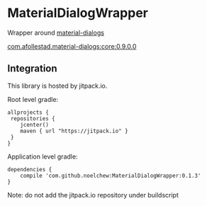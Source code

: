 # MaterialDialogWrapper
Wrapper around [material-dialogs](https://github.com/afollestad/material-dialogs)

[com.afollestad.material-dialogs:core:0.9.0.0](https://github.com/afollestad/material-dialogs/releases/tag/0.9.0.0)

## Integration
This library is hosted by jitpack.io.

Root level gradle:
```
allprojects {
 repositories {
    jcenter()
    maven { url "https://jitpack.io" }
 }
}
```

Application level gradle:
```
dependencies {
    compile 'com.github.noelchew:MaterialDialogWrapper:0.1.3'
}
```
Note: do not add the jitpack.io repository under buildscript
